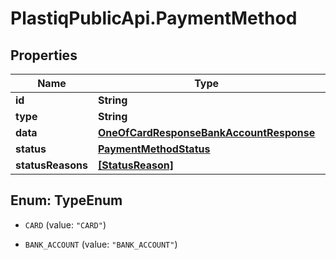 # PlastiqPublicApi.PaymentMethod

## Properties

Name | Type | Description | Notes
------------ | ------------- | ------------- | -------------
**id** | **String** |  | [optional] 
**type** | **String** |  | [optional] 
**data** | [**OneOfCardResponseBankAccountResponse**](OneOfCardResponseBankAccountResponse.md) |  | [optional] 
**status** | [**PaymentMethodStatus**](PaymentMethodStatus.md) |  | [optional] 
**statusReasons** | [**[StatusReason]**](StatusReason.md) |  | [optional] 



## Enum: TypeEnum


* `CARD` (value: `"CARD"`)

* `BANK_ACCOUNT` (value: `"BANK_ACCOUNT"`)




